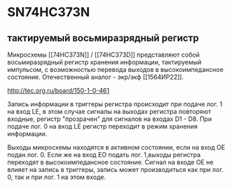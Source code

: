 # SN74HC373N
## тактируемый восьмиразрядный регистр 

Микросхемы [[74HC373N]] / [[74HC373D]] представляют собой восьмиразрядный регистр хранения информации, тактируемый импульсом, с возможностью перевода выходов в высокоимпедансное состояние. Отечественный аналог - экр/экф [[1564ИР22]].

http://tec.org.ru/board/150-1-0-461

Запись информации в триггеры регистра происходит при подаче лог. 1 на вход LE, в этом случае сигналы на выходах регистра повторяют входные, регистр "прозрачен" для сигналов на входах D1 - D8. При подаче лог. 0 на вход LE регистр переходит в режим хранения информации.

Выходы микросхемы находятся в активном состоянии, если на вход OE подан лог. 0. Если же на вход ЕО подать лог. 1,выходы регистра переходят в высокоимпедансное состояние. Сигнал на входе OE не влияет на запись в триггеры, запись может производиться как при лог. 0, так и при лог. 1 на этом входе.

